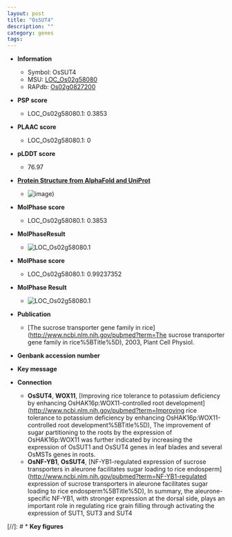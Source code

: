 ```yaml
---
layout: post
title: "OsSUT4"
description: ""
category: genes
tags: 
---
```


* **Information**  
    + Symbol: OsSUT4  
    + MSU: [LOC_Os02g58080](http://rice.plantbiology.msu.edu/cgi-bin/ORF_infopage.cgi?orf=LOC_Os02g58080)  
    + RAPdb: [Os02g0827200](http://rapdb.dna.affrc.go.jp/viewer/gbrowse_details/irgsp1?name=Os02g0827200)  

* **PSP score**  
    + LOC_Os02g58080.1: 0.3853 

* **PLAAC score**  
    + LOC_Os02g58080.1: 0 

* **pLDDT score**
    + 76.97

* **[Protein Structure from AlphaFold and UniProt](https://www.uniprot.org/uniprotkb/Q6YK44/entry#structure)**
    + ![image](https://ricepsp.github.io/images/Q6/AF-Q6YK44-F1.png))

* **MolPhase score**
    + LOC_Os02g58080.1: 0.3853

* **MolPhaseResult**
    + ![LOC_Os02g58080.1](https://ricepsp.github.io/pictures/LOC_Os02g/LOC_Os02g58080.1.png)

* **MolPhase score**
    + LOC_Os02g58080.1: 0.99237352

* **MolPhase Result**
    + ![LOC_Os02g58080.1](https://304243504.github.io/Pictures/LOC_Os02g/LOC_Os02g58080.1.png)

* **Publication**  
    + [The sucrose transporter gene family in rice](http://www.ncbi.nlm.nih.gov/pubmed?term=The sucrose transporter gene family in rice%5BTitle%5D), 2003, Plant Cell Physiol.

* **Genbank accession number**  

* **Key message**  

* **Connection**  
    + __OsSUT4__, __WOX11__, [Improving rice tolerance to potassium deficiency by enhancing OsHAK16p:WOX11-controlled root development](http://www.ncbi.nlm.nih.gov/pubmed?term=Improving rice tolerance to potassium deficiency by enhancing OsHAK16p:WOX11-controlled root development%5BTitle%5D), The improvement of sugar partitioning to the roots by the expression of OsHAK16p:WOX11 was further indicated by increasing the expression of OsSUT1 and OsSUT4 genes in leaf blades and several OsMSTs genes in roots.
    + __OsNF-YB1__, __OsSUT4__, [NF-YB1-regulated expression of sucrose transporters in aleurone facilitates sugar loading to rice endosperm](http://www.ncbi.nlm.nih.gov/pubmed?term=NF-YB1-regulated expression of sucrose transporters in aleurone facilitates sugar loading to rice endosperm%5BTitle%5D), In summary, the aleurone-specific NF-YB1, with stronger expression at the dorsal side, plays an important role in regulating rice grain filling through activating the expression of SUT1, SUT3 and SUT4

[//]: # * **Key figures**  



